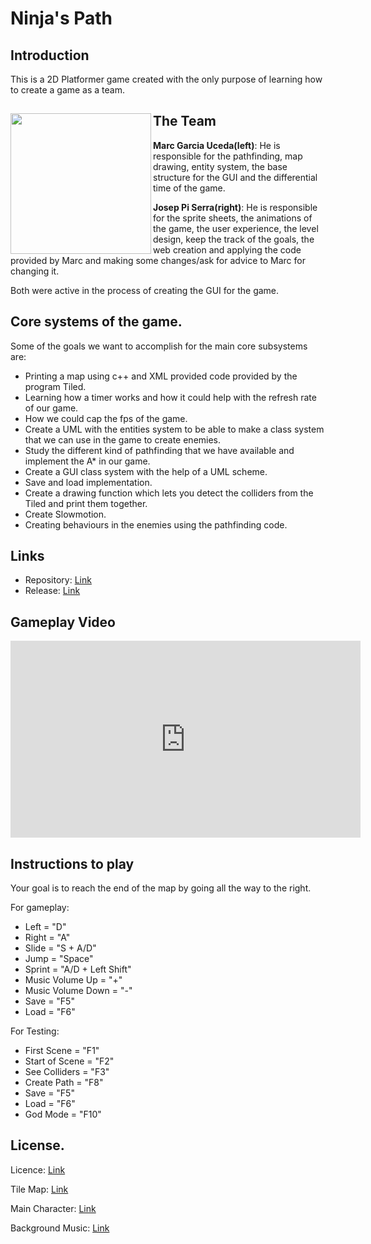 # Ninja's Path

## Introduction
This is a 2D Platformer game created with the only purpose of learning how to create a game as a team.

## The Team<img src="https://drive.google.com/uc?id=1SUI-_vtJnh1_dBpWQIYwFUOo-o0mzvlI" width="225" align="left">


**Marc Garcia Uceda(left)**: He is responsible for the pathfinding, map drawing, entity system, the base structure for the GUI and the differential time of the game.


**Josep Pi Serra(right)**: He is responsible for the sprite sheets, the animations of the game, the user experience, the level design, keep the track of the goals, the web creation and applying the code provided by Marc and making some changes/ask for advice to Marc for changing it.

Both were active in the process of creating the GUI for the game.


## Core systems of the game.
Some of the goals we want to accomplish for the main core subsystems are:
- Printing a map using c++ and XML provided code provided by the program Tiled.
- Learning how a timer works and how it could help with the refresh rate of our game.
- How we could cap the fps of the game.
- Create a UML with the entities system to be able to make a class system that we can use in the game to create enemies.
- Study the different kind of pathfinding that we have available and implement the A* in our game.
- Create a GUI class system with the help of a UML scheme.
- Save and load implementation.
- Create a drawing function which lets you detect the colliders from the Tiled and print them together.
- Create Slowmotion.
- Creating behaviours in the enemies using the pathfinding code.

## Links
- Repository: [Link](https://github.com/MaxitoSama/GDJM)
- Release: [Link](https://github.com/MaxitoSama/GDJM/releases)

## Gameplay Video

<iframe width="560" height="315" src="https://www.youtube.com/watch?v=6PjkNRSz2i0&feature=youtu.be" frameborder="0" allowfullscreen></iframe>

## Instructions to play
Your goal is to reach the end of the map by going all the way to the right.

For gameplay:
 - Left  			= "D"
 - Right 			= "A"
 - Slide 			= "S + A/D"
 - Jump  			= "Space"
 - Sprint			= "A/D + Left Shift"
 - Music Volume Up 		= "+"
 - Music Volume Down 		= "-"
 - Save  			= "F5"
 - Load				= "F6"

For Testing:
 - First Scene     		= "F1"
 - Start of Scene 		= "F2"
 - See Colliders 		= "F3"
 - Create Path			= "F8"
 - Save				= "F5"
 - Load				= "F6"
 - God Mode			= "F10"

## License.
Licence: [Link](https://github.com/MaxitoSama/GDJM/blob/master/LICENSE.txt)

Tile Map: [Link](http://www.gameart2d.com/free-platformer-game-tileset.html)

Main Character:	[Link](http://www.gameart2d.com/ninja-adventure---free-sprites.html)

Background Music: [Link](https://www.youtube.com/watch?v=KCoqdCjzFV8)
